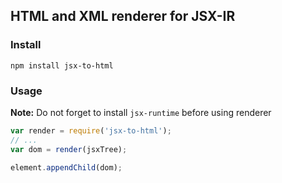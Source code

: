 ## HTML and XML renderer for JSX-IR

### Install

```npm install jsx-to-html```

### Usage

**Note:** Do not forget to install ```jsx-runtime``` before using renderer

```javascript
var render = require('jsx-to-html');
// ...
var dom = render(jsxTree);

element.appendChild(dom);
```
